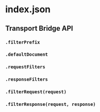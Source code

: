 # index.json

## Transport Bridge API

### `.filterPrefix`

### `.defaultDocument`

### `.requestFilters`

### `.responseFilters`

### `.filterRequest(request)`

### `.filterResponse(request, response)`
